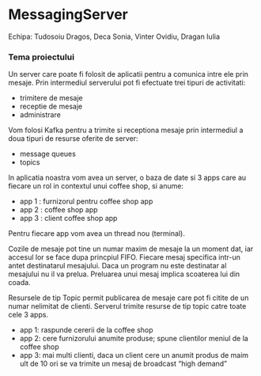 # MessagingServer

Echipa: Tudosoiu Dragos, Deca Sonia, Vinter Ovidiu, Dragan Iulia


### **Tema proiectului**
Un server care poate fi folosit de aplicatii pentru a comunica intre ele prin mesaje. Prin intermediul serverului pot fi efectuate trei tipuri de activitati:
-	trimitere de mesaje
- receptie de mesaje
-	administrare

Vom folosi Kafka pentru a trimite si receptiona mesaje prin intermediul a doua tipuri de resurse oferite de server:
-	message queues
-	topics

In aplicatia noastra vom avea un server, o baza de date si 3 apps care au fiecare un rol in contextul unui coffee shop, si anume:
-	app 1 : furnizorul pentru coffee shop app
-	app 2 : coffee shop app
-	app 3 : client coffee shop app

Pentru fiecare app vom avea un thread nou (terminal). 

Cozile de mesaje pot tine un numar maxim de mesaje la un moment dat, iar accesul lor se face dupa princpiul FIFO. Fiecare mesaj specifica intr-un antet destinatarul mesajului. Daca un program nu este destinatar al mesajului nu il va prelua. Preluarea unui mesaj implica scoaterea lui din coada.

Resursele de tip Topic permit publicarea de mesaje care pot fi citite de un numar nelimitat de clienti. Serverul trimite resurse de tip topic catre toate cele 3 apps.
-	app 1: raspunde cererii de la coffee shop
-	app 2: cere furnizorului anumite produse; spune clientilor meniul de la coffee shop
-	app 3: mai multi clienti, daca un client cere un anumit produs de maim ult de 10 ori se va
trimite un mesaj de broadcast “high demand”

